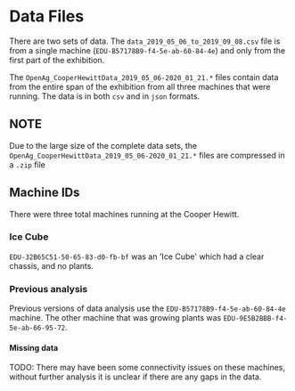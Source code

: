 # Data Files
There are two sets of data. The `data_2019_05_06_to_2019_09_08.csv` file is from a single machine (`EDU-B57178B9-f4-5e-ab-60-84-4e`)
and only from the first part of the exhibition.

The `OpenAg_CooperHewittData_2019_05_06-2020_01_21.*` files contain data from the entire span
of the exhibition from all three machines that were running. The data is in both `csv` and in `json` formats.

## NOTE
Due to the large size of the complete data sets, the `OpenAg_CooperHewittData_2019_05_06-2020_01_21.*` files are compressed in a `.zip` file

## Machine IDs
There were three total machines running at the Cooper Hewitt.

### Ice Cube
`EDU-32B65C51-50-65-83-d0-fb-bf` was an 'Ice Cube' which had a clear chassis, and no plants.

### Previous analysis
Previous versions of data analysis use the `EDU-B57178B9-f4-5e-ab-60-84-4e` machine.
The other machine that was growing plants was `EDU-9E5B2BBB-f4-5e-ab-66-95-72`.

#### Missing data
TODO: There may have been some connectivity issues on these machines, without further analysis 
it is unclear if there are any gaps in the data. 
